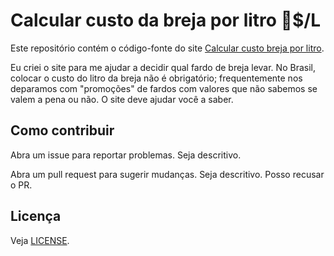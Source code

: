 # Calcular custo da breja por litro 🍻$/L

Este repositório contém o código-fonte do site [Calcular custo breja por litro](https://gabrielsanchez5985.github.io/calcularbrejalitro).

Eu criei o site para me ajudar a decidir qual fardo de breja levar. No Brasil, colocar o custo do litro da breja não é obrigatório; frequentemente nos deparamos com "promoções" de fardos com valores que não sabemos se valem a pena ou não. O site deve ajudar você a saber.

## Como contribuir

Abra um issue para reportar problemas. Seja descritivo.

Abra um pull request para sugerir mudanças. Seja descritivo. Posso recusar o PR.

## Licença

Veja [LICENSE](LICENSE).
